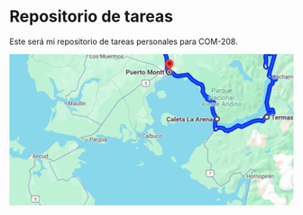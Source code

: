 # Repositorio de tareas
Este será mi repositorio de tareas personales para COM-208.

![texto](https://github.com/la-trino/tareas_trinidad_cornejo/blob/02178d6b678336b78e065e713fbec1983d0c62bb/img/Captura%20de%20pantalla%202024-10-16%20114720.png)